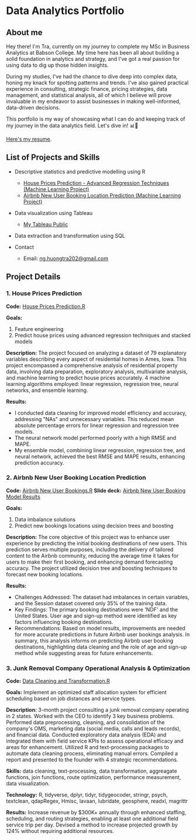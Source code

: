 # Data Analytics Portfolio
<a name="about"></a>
## About me

Hey there! I'm Tra, currently on my journey to complete my MSc in Business Analytics at Babson College. My time here has been all about building a solid foundation in analytics and strategy, and I've got a real passion for using data to dig up those hidden insights.

During my studies, I've had the chance to dive deep into complex data, honing my knack for spotting patterns and trends. I've also gained practical experience in consulting, strategic finance, pricing strategies, data management, and statistical analysis, all of which I believe will prove invaluable in my endeavor to assist businesses in making well-informed, data-driven decisions.

This portfolio is my way of showcasing what I can do and keeping track of my journey in the data analytics field. Let's dive in! 📊🚀

[Here's my resume](Tra-Nguyen_Resume.pdf).

## List of Projects and Skills

- Descriptive statistics and predictive modelling using R
  - [House Prices Prediction - Advanced Regression Techniques (Machine Learning Project)](#houseprice)
  - [Airbnb New User Booking Location Prediction (Machine Learning Project)](#airbnb)

- Data visualization using Tableau
  - [My Tableau Public](https://public.tableau.com/app/profile/tra.nguyen4620)
 
- Data extraction and transformation using SQL

- Contact
  - Email: ng.huongtra202@gmail.com

## Project Details
<a name="houseprice"></a>
### 1. House Prices Prediction
**Code:** [House Prices Prediction.R](https://github.com/trahnguyen/Codes/blob/81feb2b02a4a77348dd95cd5b476ad96883389ab/House%20Price%20Prediction_Code.R)

**Goals:** 
1. Feature engineering
2. Predict house prices using advanced regression techniques and stacked models

**Description:** The project focused on analyzing a dataset of 79 explanatory variables describing every aspect of residential homes in Ames, Iowa. This project encompassed a comprehensive analysis of residential property data, involving data preparation, exploratory analysis, multivariate analysis, and machine learning to predict house prices accurately.
4 machine learning algorithms employed: linear regression, regression tree, neural networks, and ensemble learning.

**Results:** 
- I conducted data cleaning for improved model efficiency and accuracy, addressing "NAs" and unnecessary variables. This reduced mean absolute percentage errors for linear regression and regression tree models.
- The neural network model performed poorly with a high RMSE and MAPE.
- My ensemble model, combining linear regression, regression tree, and neural network, achieved the best RMSE and MAPE results, enhancing prediction accuracy.

<a name="airbnb"></a>
### 2. Airbnb New User Booking Location Prediction
**Code:** [Airbnb New User Bookings.R](https://github.com/trahnguyen/Codes/blob/1cdc0dcb28aee2619cc6f0ca5ecf599717c8657f/Airbnb.R)
**Slide deck:** [Airbnb New User Booking Model Results](https://www.canva.com/design/DAFujFboeaQ/6xI6QjbtAJ8MkD8YNBA7ew/view?utm_content=DAFujFboeaQ&utm_campaign=designshare&utm_medium=link&utm_source=publishsharelink)

**Goals:** 
1. Data imbalance solutions
2. Predict new bookings locations using decision trees and boosting

**Description:** The core objective of this project was to enhance user experience by predicting the initial booking destinations of new users. This prediction serves multiple purposes, including the delivery of tailored content to the Airbnb community, reducing the average time it takes for users to make their first booking, and enhancing demand forecasting accuracy. The project utilized decision tree and boosting techniques to forecast new booking locations.

**Results:** 
- Challenges Addressed: The dataset had imbalances in certain variables, and the Session dataset covered only 35% of the training data.
- Key Findings: The primary booking destinations were 'NDF' and the United States. User age and sign-up method were identified as key factors influencing booking destinations.
- Recommendations: Based on model results, improvements are needed for more accurate predictions in future Airbnb user bookings analysis. 
In summary, this analysis informs on predicting Airbnb user booking destinations, highlighting data cleaning and the role of age and sign-up method while suggesting areas for future enhancements.

### 3. Junk Removal Company Operational Analysis & Optimization
**Code:** [Data Cleaning and Transformation.R](https://github.com/trahnguyen/Codes/blob/ec6c2d819e74a979c58fa94dbb6b992fb0534fe5/Junk%20Removal%20Company%20Operations%20Analysis%20%26%20Optimization)

**Goals:** Implement an optimized staff allocation system for efficient scheduling based on job distances and service types.

**Description:** 3-month project consulting a junk removal company operating in 2 states. Worked with the CEO to identify 3 key business problems. Performed data preprocessing, cleaning, and consolidation of the company's OMS, marketing data (social media, calls and leads records), and financial data. Conducted exploratory data analysis (EDA) and integrated them with field service KPIs to assess operational efficacy and areas for enhancement. Utilized R and text-processing packages to automate data cleaning process, eliminating manual errors. Compiled a report and presented to the founder with 4 strategic recommendations.

**Skills:** data cleaning, text-processing, data transformation, aggreagate functions, join functions, route optimization, performance measurement, data visualization.

**Technology:** R, tidyverse, dplyr, tidyr, tidygeocoder, stringr, psych, textclean, qdapRegex, Hmisc, lavaan, lubridate, geosphere, readxl, magrittr

**Results:** Increase revenue by $300K+ annually through enhanced staffing, scheduling, and routing strategies, enabling at least one additional field service trip per day. Devised a method to increase projected growth by 124% without requiring additional resources.
